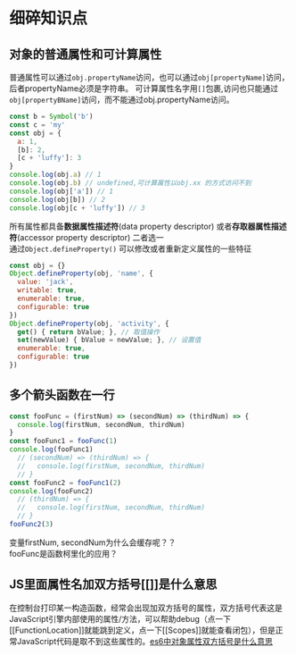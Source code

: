 # 细碎知识点

## 对象的普通属性和可计算属性
普通属性可以通过`obj.propertyName`访问，也可以通过`obj[propertyName]`访问，后者propertyName必须是字符串。
可计算属性名字用`[]`包裹,访问也只能通过`obj[propertyBName]`访问，而不能通过obj.propertyName访问。
```js
const b = Symbol('b')
const c = 'my'
const obj = {
  a: 1,
  [b]: 2,
  [c + 'luffy']: 3
}
console.log(obj.a) // 1
console.log(obj.b) // undefined,可计算属性以obj.xx 的方式访问不到
console.log(obj['a']) // 1
console.log(obj[b]) // 2
console.log(obj[c + 'luffy']) // 3
```  

所有属性都具备**数据属性描述符**(data property descriptor)
或者**存取器属性描述符**(accessor property descriptor) 二者选一  
通过`Object.defineProperty()` 可以修改或者重新定义属性的一些特征
```js
const obj = {}
Object.defineProperty(obj, 'name', {
  value: 'jack',
  writable: true,
  enumerable: true,
  configurable: true
})
Object.defineProperty(obj, 'activity', {
  get() { return bValue; }, // 取值操作
  set(newValue) { bValue = newValue; }, // 设置值
  enumerable: true,
  configurable: true
})
```

## 多个箭头函数在一行
```js
const fooFunc = (firstNum) => (secondNum) => (thirdNum) => {
  console.log(firstNum, secondNum, thirdNum)
}
const fooFunc1 = fooFunc(1)
console.log(fooFunc1)
  // (secondNum) => (thirdNum) => {
  //   console.log(firstNum, secondNum, thirdNum)
  // }
const fooFunc2 = fooFunc1(2)
console.log(fooFunc2)
  // (thirdNum) => {
  //   console.log(firstNum, secondNum, thirdNum)
  // }
fooFunc2(3)
```
变量firstNum, secondNum为什么会缓存呢？？  
fooFunc是函数柯里化的应用？

## JS里面属性名加双方括号[[]]是什么意思
在控制台打印某一构造函数，经常会出现加双方括号的属性，双方括号代表这是JavaScript引擎内部使用的属性/方法，可以帮助debug（点一下[[FunctionLocation]]就能跳到定义，点一下[[Scopes]]就能查看闭包），但是正常JavaScript代码是取不到这些属性的。[es6中对象属性双方括号是什么意思](https://segmentfault.com/q/1010000015611521/)